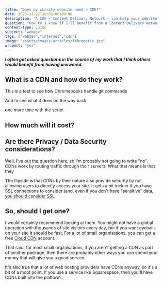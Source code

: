 ```yaml
---
title: "Does my charity website need a CDN?"
date: 2023-11-22T10:00:00+00:00
description: "A CDN - Content Delivery Network - can help your website load faster, be more resilient, and can reduce costs. But do you need one?"
question: "How to I know if I'll benefit from a Content Delivery Network (CDN)?"
content-type: guide
subject: "webdev"
tags: ["webdev","internet","cdn"]
image: "assets/images/articles/fibreoptic.jpg"
wrcpost: "yes"
---
```


***I often get asked questions in the course of my work that I think others would benefit from having answered.***

## What is a CDN and how do they work?

This is a test to see how Chromebooks handle git commands

And to see what it does on the way back

one more time with the script

## How much will it cost?

## Are there Privacy / Data Security considerations?

Well, I've put the question here, so I'm probably not going to write "no". CDNs work by routing traffic through their servers. What that means is that they 

The flipside is that CDNs by their nature also provide security by not allowing users to directly access your site. It gets a bit trickier if you have SSL connections to consider (and, even if you don't have "sensitive" data, [you should consider SSL]()

## So, should I get one?

I would certainly recommend looking at them. You might not have a global operation with thousands of site visitors every day, but if you want eyeballs on your site it should be fast. For a lot of small organisations, you can get a free [Cloud CDN](https://www.cloudflare.com/plans/#overview) account.

That said, for most small organisations, if you aren't getting a CDN as part of another package, then there are probably other ways you can spend your money that will give you a good service.

It's also true that a lot of web hosting providers have CDNs anyway, so it's a bit of a moot point. If you use a service like Squarespace, then you'll have CDNs built into the platform.